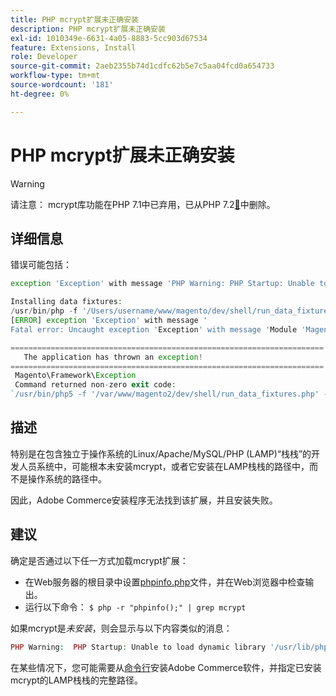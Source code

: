 ```yaml
---
title: PHP mcrypt扩展未正确安装
description: PHP mcrypt扩展未正确安装
exl-id: 1010349e-6631-4a05-8883-5cc903d67534
feature: Extensions, Install
role: Developer
source-git-commit: 2aeb2355b74d1cdfc62b5e7c5aa04fcd0a654733
workflow-type: tm+mt
source-wordcount: '181'
ht-degree: 0%

---
```


# PHP mcrypt扩展未正确安装

>[!WARNING]
>
>请注意： mcrypt库功能在PHP 7.1中已弃用，已从PHP 7.2[&#128279;](https://www.php.net/manual/en/intro.mcrypt.php)中删除。

## 详细信息

错误可能包括：

```php
exception 'Exception' with message 'PHP Warning: PHP Startup: Unable to load dynamic library '/usr/lib/php5/20121212/mcrypt.so' - /usr/lib/php5/20121212/mcrypt.so: cannot open shared object file: No such file or directory
```

```php
Installing data fixtures:
/usr/bin/php -f '/Users/username/www/magento/dev/shell/run_data_fixtures.php' -- --bootstrap='MAGE_DIRS[base][path]=/Users/username/www/magento' 2>&1
[ERROR] exception 'Exception' with message '
Fatal error: Uncaught exception 'Exception' with message 'Module 'Magento_Core' depends on 'mcrypt' PHP [extension](https://experienceleague.adobe.com/en/docs/commerce-operations/operational-playbook/glossary#extension) that is not loaded.'
```

```php
======================================================================
   The application has thrown an exception!
======================================================================
 Magento\Framework\Exception
 Command returned non-zero exit code:
`/usr/bin/php5 -f '/var/www/magento2/dev/shell/run_data_fixtures.php' -- --bootstrap='MAGE_DIRS[base][path]=/var/www/magento2' 2>&1`
```

## 描述

特别是在包含独立于操作系统的Linux/Apache/MySQL/PHP (LAMP)“栈栈”的开发人员系统中，可能根本未安装mcrypt，或者它安装在LAMP栈栈的路径中，而不是操作系统的路径中。

因此，Adobe Commerce安装程序无法找到该扩展，并且安装失败。

## 建议

确定是否通过以下任一方式加载mcrypt扩展：

* 在Web服务器的根目录中设置[phpinfo.php](http://kb.mediatemple.net/questions/764/How+can+I+create+a+phpinfo.php+page%3F#gs)文件，并在Web浏览器中检查输出。
* 运行以下命令：    `$ php -r "phpinfo();" | grep mcrypt`

如果mcrypt是&#x200B;*未安装*，则会显示与以下内容类似的消息：

```php
PHP Warning:  PHP Startup: Unable to load dynamic library '/usr/lib/php5/20121212/mcrypt.so' - /usr/lib/php5/20121212/mcrypt.so: cannot open shared object file: No such file or directory in Unknown on line 0
```

在某些情况下，您可能需要从[命令行](https://experienceleague.adobe.com/en/docs/commerce-operations/installation-guide/advanced)安装Adobe Commerce软件，并指定已安装mcrypt的LAMP栈栈的完整路径。
